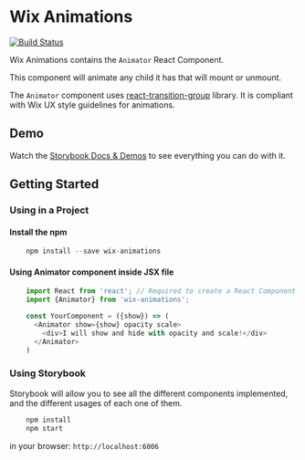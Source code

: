 # Wix Animations

[![Build Status](https://travis-ci.org/wix/wix-animations.svg?branch=master)](https://travis-ci.org/wix/wix-animations)

Wix Animations contains the `Animator` React Component. 

This component will animate any child it has that will mount or unmount.

The `Animator` component uses [react-transition-group](https://github.com/reactjs/react-transition-group) library. It is compliant with Wix UX style guidelines for animations. 

## Demo
Watch the [Storybook Docs & Demos](https://wix-wix-animations.surge.sh) to see everything you can do with it.

## Getting Started
### Using in a Project
#### Install the npm
```javascript
    npm install --save wix-animations
```

#### Using Animator component inside JSX file
```javascript
    import React from 'react'; // Required to create a React Component
    import {Animator} from 'wix-animations';

    const YourComponent = ({show}) => (
      <Animator show={show} opacity scale>
        <div>I will show and hide with opacity and scale!</div>
      </Animator>
    )
```

### Using Storybook
Storybook will allow you to see all the different components implemented, and the different usages of each one of them.
```javascript
    npm install
    npm start
```

in your browser: `http://localhost:6006`